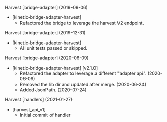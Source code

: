 Harvest [bridge-adapter] (2019-09-06)
  * \[kinetic-bridge-adapter-harvest]
    * Refactored the bridge to leverage the harvest V2 endpoint.

Harvest [bridge-adapter] (2019-12-31)
  * \[kinetic-bridge-adapter-harvest]
    * All unit tests passed or skipped.

Harvest [bridge-adapter] (2020-06-09)
  * \[kinetic-bridge-adapter-harvest] [v2.1.0]
    * Refactored the adapter to leverage a different "adapter api". (2020-06-09)
    * Removed the lib dir and updated after merge. (2020-06-24)
    * Added JsonPath. (2020-07-24)

Harvest [handlers] (2021-01-27)
  * \[harvest_api_v1]
    * Initial commit of handler